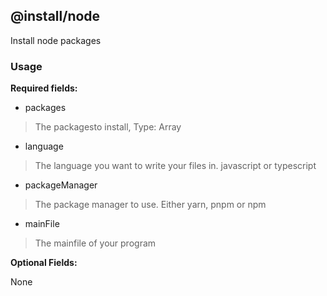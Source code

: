 ## @install/node

Install node packages

### Usage

**Required fields:**

- packages
> The packagesto install, Type: Array

- language
> The language you want to write your files in. javascript or typescript

- packageManager
> The package manager to use. Either yarn, pnpm or npm

- mainFile
> The mainfile of your program

**Optional Fields:**

None